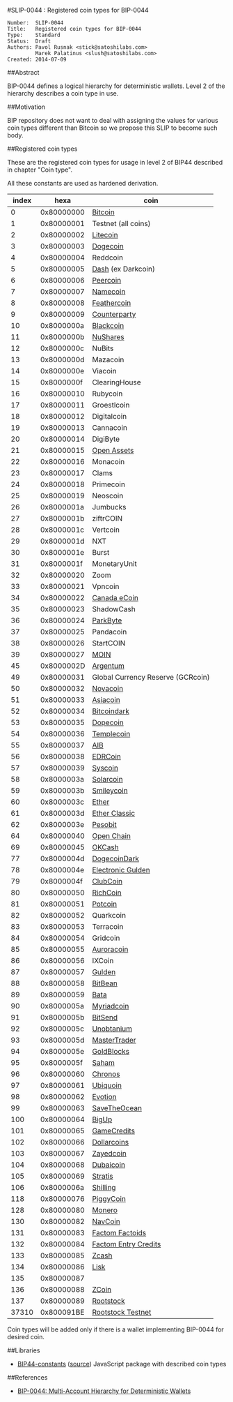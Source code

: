 #SLIP-0044 : Registered coin types for BIP-0044

```
Number:  SLIP-0044
Title:   Registered coin types for BIP-0044
Type:    Standard
Status:  Draft
Authors: Pavol Rusnak <stick@satoshilabs.com>
         Marek Palatinus <slush@satoshilabs.com>
Created: 2014-07-09
```

##Abstract

BIP-0044 defines a logical hierarchy for deterministic wallets.
Level 2 of the hierarchy describes a coin type in use.

##Motivation

BIP repository does not want to deal with assigning the values for various
coin types different than Bitcoin so we propose this SLIP to become such body.

##Registered coin types

These are the registered coin types for usage in level 2 of BIP44 described in chapter "Coin type".

All these constants are used as hardened derivation.

index | hexa       | coin
------|------------|-----------------------------------
    0 | 0x80000000 | [Bitcoin](https://bitcoin.org/)
    1 | 0x80000001 | Testnet (all coins)
    2 | 0x80000002 | [Litecoin](https://litecoin.org/)
    3 | 0x80000003 | [Dogecoin](https://github.com/dogecoin/dogecoin)
    4 | 0x80000004 | Reddcoin
    5 | 0x80000005 | [Dash](https://github.com/dashpay/dash) (ex Darkcoin)
    6 | 0x80000006 | [Peercoin](https://peercoin.net/)
    7 | 0x80000007 | [Namecoin](http://namecoin.info/)
    8 | 0x80000008 | [Feathercoin](https://www.feathercoin.com/)
    9 | 0x80000009 | [Counterparty](http://counterparty.io/)
   10 | 0x8000000a | [Blackcoin](http://blackcoin.co/)
   11 | 0x8000000b | [NuShares](https://nubits.com/nushares/introduction)
   12 | 0x8000000c | NuBits
   13 | 0x8000000d | Mazacoin
   14 | 0x8000000e | Viacoin
   15 | 0x8000000f | ClearingHouse
   16 | 0x80000010 | Rubycoin
   17 | 0x80000011 | Groestlcoin
   18 | 0x80000012 | Digitalcoin
   19 | 0x80000013 | Cannacoin
   20 | 0x80000014 | DigiByte
   21 | 0x80000015 | [Open Assets](https://github.com/OpenAssets/open-assets-protocol)
   22 | 0x80000016 | Monacoin
   23 | 0x80000017 | Clams
   24 | 0x80000018 | Primecoin
   25 | 0x80000019 | Neoscoin
   26 | 0x8000001a | Jumbucks
   27 | 0x8000001b | ziftrCOIN
   28 | 0x8000001c | Vertcoin
   29 | 0x8000001d | NXT
   30 | 0x8000001e | Burst
   31 | 0x8000001f | MonetaryUnit
   32 | 0x80000020 | Zoom
   33 | 0x80000021 | Vpncoin
   34 | 0x80000022 | [Canada eCoin](https://github.com/Canada-eCoin/)
   35 | 0x80000023 | ShadowCash
   36 | 0x80000024 | [ParkByte](https://github.com/parkbyte/)
   37 | 0x80000025 | Pandacoin
   38 | 0x80000026 | StartCOIN
   39 | 0x80000027 | [MOIN](https://discovermoin.com)
   45 | 0x8000002D | [Argentum](http://www.argentum.io)
   49 | 0x80000031 | Global Currency Reserve (GCRcoin)
   50 | 0x80000032 | [Novacoin](https://github.com/novacoin-project/novacoin)
   51 | 0x80000033 | [Asiacoin](https://github.com/AsiaCoin/AsiaCoinFix)
   52 | 0x80000034 | [Bitcoindark](https://github.com/jl777/btcd)
   53 | 0x80000035 | [Dopecoin](https://github.com/dopecoin-dev/DopeCoinV3)
   54 | 0x80000036 | [Templecoin](https://github.com/9cat/templecoin)
   55 | 0x80000037 | [AIB](https://github.com/iobond/aib)
   56 | 0x80000038 | [EDRCoin](https://github.com/EDRCoin/EDRcoin-src)
   57 | 0x80000039 | [Syscoin](https://github.com/syscoin/syscoin2)
   58 | 0x8000003a | [Solarcoin](https://github.com/onsightit/solarcoin)
   59 | 0x8000003b | [Smileycoin](https://github.com/tutor-web/smileyCoin)
   60 | 0x8000003c | [Ether](https://ethereum.org/ether)
   61 | 0x8000003d | [Ether Classic](https://ethereumclassic.github.io)
   62 | 0x8000003e | [Pesobit](https://github.com/pesobitph/pesobit-source)
   64 | 0x80000040 | [Open Chain](https://github.com/openchain/)
   69 | 0x80000045 | [OKCash](https://github.com/okcashpro/)
   77 | 0x8000004d | [DogecoinDark](https://github.com/doged/)
   78 | 0x8000004e | [Electronic Gulden](https://egulden.org/)
   79 | 0x8000004f | [ClubCoin](https://clubcoin.co/)
   80 | 0x80000050 | [RichCoin](https://richcoin.us/)
   81 | 0x80000051 | [Potcoin](http://potcoin.com/)
   82 | 0x80000052 | Quarkcoin
   83 | 0x80000053 | Terracoin
   84 | 0x80000054 | Gridcoin
   85 | 0x80000055 | [Auroracoin](http://auroracoin.is/)
   86 | 0x80000056 | IXCoin
   87 | 0x80000057 | [Gulden](https://Gulden.com/)
   88 | 0x80000058 | [BitBean](http://bitbean.org/)
   89 | 0x80000059 | [Bata](http://bata.io/)
   90 | 0x8000005a | [Myriadcoin](http://myriadcoin.org)
   91 | 0x8000005b | [BitSend](http://bitsend.info)
   92 | 0x8000005c | [Unobtanium](http://http://unobtanium.uno/)
   93 | 0x8000005d | [MasterTrader](https://github.com/CrypticApplications/MTR-Update/)
   94 | 0x8000005e | [GoldBlocks](https://github.com/goldblockscoin/goldblocks)
   95 | 0x8000005f | [Saham](https://github.com/SahamDev/SahamDev)
   96 | 0x80000060 | [Chronos](https://github.com/chronoscoin/Chronoscoin)
   97 | 0x80000061 | [Ubiquoin](https://github.com/ubiquoin/ubiq)
   98 | 0x80000062 | [Evotion](https://github.com/evoshiun/Evotion)
   99 | 0x80000063 | [SaveTheOcean](https://github.com/SaveTheOceanMovement/SaveTheOceanCoin)
  100 | 0x80000064 | [BigUp](https://github.com/BigUps/)
  101 | 0x80000065 | [GameCredits](https://github.com/Gamecredits-Universe/)
  102 | 0x80000066 | [Dollarcoins](https://github.com/dollarcoins/source)
  103 | 0x80000067 | [Zayedcoin](https://github.com/ZayedCoin/Zayedcoin)
  104 | 0x80000068 | [Dubaicoin](https://github.com/DubaiCoinDev/DubaiCoin)
  105 | 0x80000069 | [Stratis](https://github.com/stratisproject/stratisX)
  106 | 0x8000006a | [Shilling](https://github.com/yavwa/Shilling)
  118 | 0x80000076 | [PiggyCoin](https://www.piggy-coin.com/)
  128 | 0x80000080 | [Monero](https://getmonero.org/)
  130 | 0x80000082 | [NavCoin](https://github.com/navcoindev/navcoin2)
  131 | 0x80000083 | [Factom Factoids](https://github.com/FactomProject/FactomDocs/blob/master/wallet_info/wallet_test_vectors.md)
  132 | 0x80000084 | [Factom Entry Credits](https://github.com/FactomProject)
  133 | 0x80000085 | [Zcash](https://z.cash)
  134 | 0x80000086 | [Lisk](https://lisk.io/)
  135 | 0x80000087 | 
  136 | 0x80000088 | [ZCoin](https://zcoin.tech)
  137 | 0x80000089 | [Rootstock](http://www.rsk.co/)
37310 | 0x800091BE | [Rootstock Testnet](http://www.rsk.co/)

Coin types will be added only if there is a wallet implementing BIP-0044 for desired coin.

##Libraries

* [BIP44-constants](https://www.npmjs.com/package/bip44-constants) ([source](http://github.com/bitcoinjs/bip44-constants)) JavaScript package with described coin types

##References

- [BIP-0044: Multi-Account Hierarchy for Deterministic Wallets](https://github.com/bitcoin/bips/blob/master/bip-0044.mediawiki)
